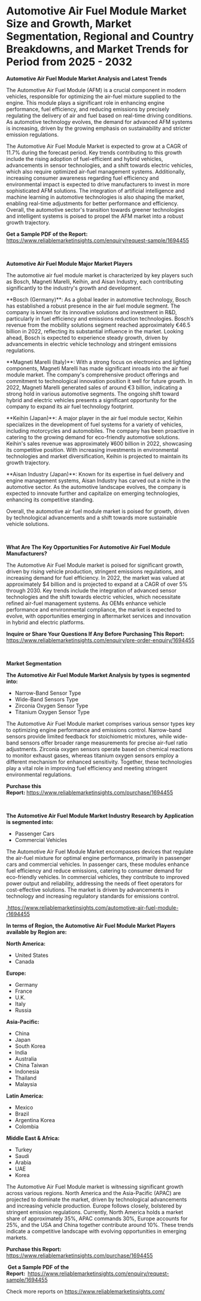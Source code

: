 <p><h1>Automotive Air Fuel Module Market Size and Growth, Market Segmentation, Regional and Country Breakdowns, and Market Trends for Period from 2025 -  2032</h1></p><p><strong>Automotive Air Fuel Module Market Analysis and Latest Trends</strong></p>
<p><p>The Automotive Air Fuel Module (AFM) is a crucial component in modern vehicles, responsible for optimizing the air-fuel mixture supplied to the engine. This module plays a significant role in enhancing engine performance, fuel efficiency, and reducing emissions by precisely regulating the delivery of air and fuel based on real-time driving conditions. As automotive technology evolves, the demand for advanced AFM systems is increasing, driven by the growing emphasis on sustainability and stricter emission regulations.</p><p>The Automotive Air Fuel Module Market is expected to grow at a CAGR of 11.7% during the forecast period. Key trends contributing to this growth include the rising adoption of fuel-efficient and hybrid vehicles, advancements in sensor technologies, and a shift towards electric vehicles, which also require optimized air-fuel management systems. Additionally, increasing consumer awareness regarding fuel efficiency and environmental impact is expected to drive manufacturers to invest in more sophisticated AFM solutions. The integration of artificial intelligence and machine learning in automotive technologies is also shaping the market, enabling real-time adjustments for better performance and efficiency. Overall, the automotive sector's transition towards greener technologies and intelligent systems is poised to propel the AFM market into a robust growth trajectory.</p></p>
<p><strong>Get a Sample PDF of the Report:&nbsp;</strong> <a href="https://www.reliablemarketinsights.com/enquiry/request-sample/1694455?utm_campaign=2252&utm_medium=2&utm_source=Github&utm_content=ia&utm_term=24032025&utm_id=automotive-air-fuel-module">https://www.reliablemarketinsights.com/enquiry/request-sample/1694455</a></p>
<p>&nbsp;</p>
<p><strong>Automotive Air Fuel Module Major Market Players</strong></p>
<p><p>The automotive air fuel module market is characterized by key players such as Bosch, Magneti Marelli, Keihin, and Aisan Industry, each contributing significantly to the industry's growth and development.</p><p>**Bosch (Germany)**: As a global leader in automotive technology, Bosch has established a robust presence in the air fuel module segment. The company is known for its innovative solutions and investment in R&D, particularly in fuel efficiency and emissions reduction technologies. Bosch’s revenue from the mobility solutions segment reached approximately €46.5 billion in 2022, reflecting its substantial influence in the market. Looking ahead, Bosch is expected to experience steady growth, driven by advancements in electric vehicle technology and stringent emissions regulations.</p><p>**Magneti Marelli (Italy)**: With a strong focus on electronics and lighting components, Magneti Marelli has made significant inroads into the air fuel module market. The company's comprehensive product offerings and commitment to technological innovation position it well for future growth. In 2022, Magneti Marelli generated sales of around €3 billion, indicating a strong hold in various automotive segments. The ongoing shift toward hybrid and electric vehicles presents a significant opportunity for the company to expand its air fuel technology footprint.</p><p>**Keihin (Japan)**: A major player in the air fuel module sector, Keihin specializes in the development of fuel systems for a variety of vehicles, including motorcycles and automobiles. The company has been proactive in catering to the growing demand for eco-friendly automotive solutions. Keihin's sales revenue was approximately ¥600 billion in 2022, showcasing its competitive position. With increasing investments in environmental technologies and market diversification, Keihin is projected to maintain its growth trajectory.</p><p>**Aisan Industry (Japan)**: Known for its expertise in fuel delivery and engine management systems, Aisan Industry has carved out a niche in the automotive sector. As the automotive landscape evolves, the company is expected to innovate further and capitalize on emerging technologies, enhancing its competitive standing.</p><p>Overall, the automotive air fuel module market is poised for growth, driven by technological advancements and a shift towards more sustainable vehicle solutions.</p></p>
<p>&nbsp;</p>
<p><strong>What Are The Key Opportunities For Automotive Air Fuel Module Manufacturers?</strong></p>
<p><p>The Automotive Air Fuel Module market is poised for significant growth, driven by rising vehicle production, stringent emissions regulations, and increasing demand for fuel efficiency. In 2022, the market was valued at approximately $4 billion and is projected to expand at a CAGR of over 5% through 2030. Key trends include the integration of advanced sensor technologies and the shift towards electric vehicles, which necessitate refined air-fuel management systems. As OEMs enhance vehicle performance and environmental compliance, the market is expected to evolve, with opportunities emerging in aftermarket services and innovation in hybrid and electric platforms.</p></p>
<p><strong>Inquire or Share Your Questions If Any Before Purchasing This Report:</strong> <a href="https://www.reliablemarketinsights.com/enquiry/pre-order-enquiry/1694455?utm_campaign=2252&utm_medium=2&utm_source=Github&utm_content=ia&utm_term=24032025&utm_id=automotive-air-fuel-module">https://www.reliablemarketinsights.com/enquiry/pre-order-enquiry/1694455</a></p>
<p>&nbsp;</p>
<p><strong>Market Segmentation</strong></p>
<p><strong>The Automotive Air Fuel Module Market Analysis by types is segmented into:</strong></p>
<p><ul><li>Narrow-Band Sensor Type</li><li>Wide-Band Sensors Type</li><li>Zirconia Oxygen Sensor Type</li><li>Titanium Oxygen Sensor Type</li></ul></p>
<p><p>The Automotive Air Fuel Module market comprises various sensor types key to optimizing engine performance and emissions control. Narrow-band sensors provide limited feedback for stoichiometric mixtures, while wide-band sensors offer broader range measurements for precise air-fuel ratio adjustments. Zirconia oxygen sensors operate based on chemical reactions to monitor exhaust gases, whereas titanium oxygen sensors employ a different mechanism for enhanced sensitivity. Together, these technologies play a vital role in improving fuel efficiency and meeting stringent environmental regulations.</p></p>
<p><strong>Purchase this Report:&nbsp;</strong><a href="https://www.reliablemarketinsights.com/purchase/1694455?utm_campaign=2252&utm_medium=2&utm_source=Github&utm_content=ia&utm_term=24032025&utm_id=automotive-air-fuel-module">https://www.reliablemarketinsights.com/purchase/1694455</a></p>
<p>&nbsp;</p>
<p><strong>The Automotive Air Fuel Module Market Industry Research by Application is segmented into:</strong></p>
<p><ul><li>Passenger Cars</li><li>Commercial Vehicles</li></ul></p>
<p><p>The Automotive Air Fuel Module Market encompasses devices that regulate the air-fuel mixture for optimal engine performance, primarily in passenger cars and commercial vehicles. In passenger cars, these modules enhance fuel efficiency and reduce emissions, catering to consumer demand for eco-friendly vehicles. In commercial vehicles, they contribute to improved power output and reliability, addressing the needs of fleet operators for cost-effective solutions. The market is driven by advancements in technology and increasing regulatory standards for emissions control.</p></p>
<p><a href="https://www.reliablemarketinsights.com/automotive-air-fuel-module-r1694455?utm_campaign=2252&utm_medium=2&utm_source=Github&utm_content=ia&utm_term=24032025&utm_id=automotive-air-fuel-module">&nbsp;https://www.reliablemarketinsights.com/automotive-air-fuel-module-r1694455</a></p>
<p><strong>In terms of Region, the Automotive Air Fuel Module Market Players available by Region are:</strong></p>
<p>
    <p> <strong> North America: </strong>
        <ul>
            <li>United States</li>
            <li>Canada</li>
        </ul>
        </p> 
    <p> <strong> Europe: </strong>
        <ul>
            <li>Germany</li>
            <li>France</li>
            <li>U.K.</li>
            <li>Italy</li>
            <li>Russia</li>
        </ul>
        </p> 
    <p> <strong> Asia-Pacific: </strong>
        <ul>
            <li>China</li>
            <li>Japan</li>
            <li>South Korea</li>
            <li>India</li>
            <li>Australia</li>
            <li>China Taiwan</li>
            <li>Indonesia</li>
            <li>Thailand</li>
            <li>Malaysia</li>
        </ul>
        </p> 
    <p> <strong> Latin America: </strong>
        <ul>
            <li>Mexico</li>
            <li>Brazil</li>
            <li>Argentina Korea</li>
            <li>Colombia</li>
        </ul>
        </p> 
    <p> <strong> Middle East & Africa: </strong>
        <ul>
            <li>Turkey</li>
            <li>Saudi</li>
            <li>Arabia</li>
            <li>UAE</li>
            <li>Korea</li>
        </ul>
    </p>
    </p>
<p><p>The Automotive Air Fuel Module market is witnessing significant growth across various regions. North America and the Asia-Pacific (APAC) are projected to dominate the market, driven by technological advancements and increasing vehicle production. Europe follows closely, bolstered by stringent emission regulations. Currently, North America holds a market share of approximately 35%, APAC commands 30%, Europe accounts for 25%, and the USA and China together contribute around 10%. These trends indicate a competitive landscape with evolving opportunities in emerging markets.</p></p>
<p><strong>Purchase this Report: </strong><a href="https://www.reliablemarketinsights.com/purchase/1694455?utm_campaign=2252&utm_medium=2&utm_source=Github&utm_content=ia&utm_term=24032025&utm_id=automotive-air-fuel-module">https://www.reliablemarketinsights.com/purchase/1694455</a></p>
<p>&nbsp;<strong>Get a Sample PDF of the Report:&nbsp;&nbsp;</strong><a href="https://www.reliablemarketinsights.com/enquiry/request-sample/1694455?utm_campaign=2252&utm_medium=2&utm_source=Github&utm_content=ia&utm_term=24032025&utm_id=automotive-air-fuel-module">https://www.reliablemarketinsights.com/enquiry/request-sample/1694455</a></p>
<p><strong></strong></p>
<p>Check more reports on <a href="https://www.reliablemarketinsights.com/?utm_campaign=2252&utm_medium=2&utm_source=Github&utm_content=ia&utm_term=24032025&utm_id=automotive-air-fuel-module">https://www.reliablemarketinsights.com/</a></p>